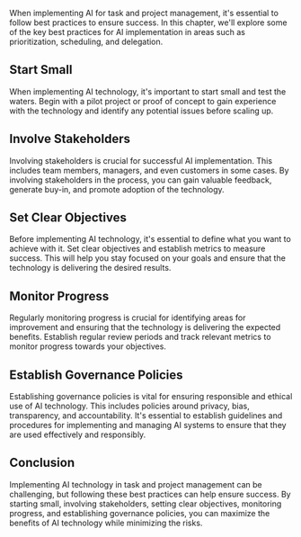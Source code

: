 

When implementing AI for task and project management, it's essential to follow best practices to ensure success. In this chapter, we'll explore some of the key best practices for AI implementation in areas such as prioritization, scheduling, and delegation.

Start Small
-----------

When implementing AI technology, it's important to start small and test the waters. Begin with a pilot project or proof of concept to gain experience with the technology and identify any potential issues before scaling up.

Involve Stakeholders
--------------------

Involving stakeholders is crucial for successful AI implementation. This includes team members, managers, and even customers in some cases. By involving stakeholders in the process, you can gain valuable feedback, generate buy-in, and promote adoption of the technology.

Set Clear Objectives
--------------------

Before implementing AI technology, it's essential to define what you want to achieve with it. Set clear objectives and establish metrics to measure success. This will help you stay focused on your goals and ensure that the technology is delivering the desired results.

Monitor Progress
----------------

Regularly monitoring progress is crucial for identifying areas for improvement and ensuring that the technology is delivering the expected benefits. Establish regular review periods and track relevant metrics to monitor progress towards your objectives.

Establish Governance Policies
-----------------------------

Establishing governance policies is vital for ensuring responsible and ethical use of AI technology. This includes policies around privacy, bias, transparency, and accountability. It's essential to establish guidelines and procedures for implementing and managing AI systems to ensure that they are used effectively and responsibly.

Conclusion
----------

Implementing AI technology in task and project management can be challenging, but following these best practices can help ensure success. By starting small, involving stakeholders, setting clear objectives, monitoring progress, and establishing governance policies, you can maximize the benefits of AI technology while minimizing the risks.
